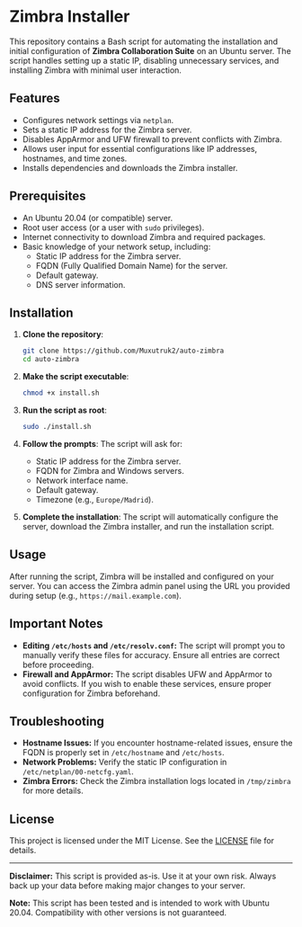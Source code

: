 # Zimbra Installer

This repository contains a Bash script for automating the installation and initial configuration of **Zimbra Collaboration Suite** on an Ubuntu server. The script handles setting up a static IP, disabling unnecessary services, and installing Zimbra with minimal user interaction.

## Features

- Configures network settings via `netplan`.
- Sets a static IP address for the Zimbra server.
- Disables AppArmor and UFW firewall to prevent conflicts with Zimbra.
- Allows user input for essential configurations like IP addresses, hostnames, and time zones.
- Installs dependencies and downloads the Zimbra installer.

## Prerequisites

- An Ubuntu 20.04 (or compatible) server.
- Root user access (or a user with `sudo` privileges).
- Internet connectivity to download Zimbra and required packages.
- Basic knowledge of your network setup, including:
  - Static IP address for the Zimbra server.
  - FQDN (Fully Qualified Domain Name) for the server.
  - Default gateway.
  - DNS server information.

## Installation

1. **Clone the repository**:

   ```bash
   git clone https://github.com/Muxutruk2/auto-zimbra
   cd auto-zimbra
   ```

2. **Make the script executable**:

   ```bash
   chmod +x install.sh
   ```

3. **Run the script as root**:

   ```bash
   sudo ./install.sh
   ```

4. **Follow the prompts**:
   The script will ask for:

   - Static IP address for the Zimbra server.
   - FQDN for Zimbra and Windows servers.
   - Network interface name.
   - Default gateway.
   - Timezone (e.g., `Europe/Madrid`).

5. **Complete the installation**:
   The script will automatically configure the server, download the Zimbra installer, and run the installation script.

## Usage

After running the script, Zimbra will be installed and configured on your server. You can access the Zimbra admin panel using the URL you provided during setup (e.g., `https://mail.example.com`).

## Important Notes

- **Editing `/etc/hosts` and `/etc/resolv.conf`:** The script will prompt you to manually verify these files for accuracy. Ensure all entries are correct before proceeding.
- **Firewall and AppArmor:** The script disables UFW and AppArmor to avoid conflicts. If you wish to enable these services, ensure proper configuration for Zimbra beforehand.

## Troubleshooting

- **Hostname Issues:** If you encounter hostname-related issues, ensure the FQDN is properly set in `/etc/hostname` and `/etc/hosts`.
- **Network Problems:** Verify the static IP configuration in `/etc/netplan/00-netcfg.yaml`.
- **Zimbra Errors:** Check the Zimbra installation logs located in `/tmp/zimbra` for more details.

## License

This project is licensed under the MIT License. See the [LICENSE](LICENSE) file for details.

---

**Disclaimer:** This script is provided as-is. Use it at your own risk. Always back up your data before making major changes to your server.

**Note:** This script has been tested and is intended to work with Ubuntu 20.04. Compatibility with other versions is not guaranteed.
